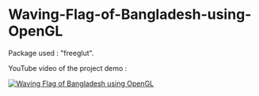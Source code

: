 # Waving-Flag-of-Bangladesh-using-OpenGL

Package used : "freeglut".

YouTube video of the project demo :

[![Waving Flag of Bangladesh using OpenGL](https://i.imgur.com/Wj0ySGj.png)](https://www.youtube.com/watch?v=X53C13lm49s "Waving Flag of Bangladesh using OpenGL")
